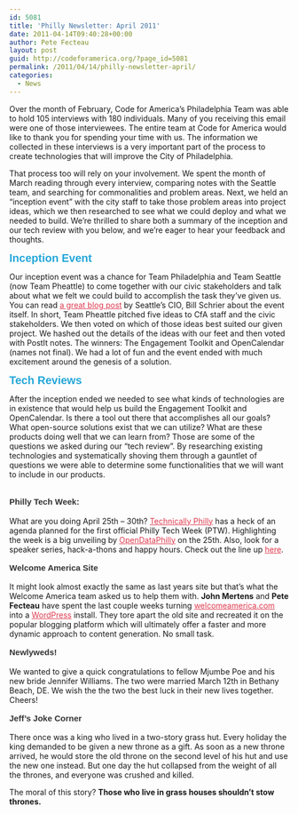 ```yaml
---
id: 5081
title: 'Philly Newsletter: April 2011'
date: 2011-04-14T09:40:28+00:00
author: Pete Fecteau
layout: post
guid: http://codeforamerica.org/?page_id=5081
permalink: /2011/04/14/philly-newsletter-april/
categories:
  - News
---
```

Over the month of February, Code for America&#8217;s Philadelphia Team was able to hold 105 interviews with 180 individuals. Many of you receiving this email were one of those interviewees. The entire team at Code for America would like to thank you for spending your time with us. The information we collected in these interviews is a very important part of the process to create technologies that will improve the City of Philadelphia.

That process too will rely on your involvement. We spent the month of March reading through every interview, comparing notes with the Seattle team, and searching for commonalities and problem areas. Next, we held an &#8220;inception event&#8221; with the city staff to take those problem areas into project ideas, which we then researched to see what we could deploy and what we needed to build. We&#8217;re thrilled to share both a summary of the inception and our tech review with you below, and we&#8217;re eager to hear your feedback and thoughts.

<span style="font-size: 20px; font-weight: bold; color: #25a7d9; font-family: arial; line-height: 110%;">Inception Event</span>

Our inception event was a chance for Team Philadelphia and Team Seattle (now Team Pheattle) to come together with our civic stakeholders and talk about what we felt we could build to accomplish the task they&#8217;ve given us. You can read <a style="color: #de3b4f;" href="http://schrier.wordpress.com/2011/03/25/the-inception-event-cfa/">a great blog post</a> by Seattle&#8217;s CIO, Bill Schrier about the event itself. In short, Team Pheattle pitched five ideas to CfA staff and the civic stakeholders. We then voted on which of those ideas best suited our given project. We hashed out the details of the ideas with our feet and then voted with PostIt notes. The winners: The Engagement Toolkit and OpenCalendar (names not final). We had a lot of fun and the event ended with much excitement around the genesis of a solution.

<span style="font-size: 20px; font-weight: bold; color: #25a7d9; font-family: arial; line-height: 110%;">Tech Reviews</span>

After the inception ended we needed to see what kinds of technologies are in existence that would help us build the Engagement Toolkit and OpenCalendar. Is there a tool out there that accomplishes all our goals? What open-source solutions exist that we can utilize? What are these products doing well that we can learn from? Those are some of the questions we asked during our &#8220;tech review&#8221;. By researching existing technologies and systematically shoving them through a gauntlet of questions we were able to determine some functionalities that we will want to include in our products.

<span style="font-size: 11px; font-weight: normal; color: #999999; font-family: arial; line-height: 150%;"><br /> <span style="font-size: 15px; font-weight: bold; color: #333333; font-family: arial; line-height: 150%;">Philly Tech Week:</span></span>
  
What are you doing April 25th &#8211; 30th? <a style="color: #de3b4f;" href="www.technicallyphilly.com">Technically Philly</a> has a heck of an agenda planned for the first official Philly Tech Week (PTW). Highlighting the week is a big unveiling by <a style="color: #de3b4f;" href="http://phillytechweek.com/">OpenDataPhilly</a> on the 25th. Also, look for a speaker series, hack-a-thons and happy hours. Check out the line up <a style="color: #de3b4f;" href="http://technicallyphilly.com/2011/04/05/philly-tech-week-update-free-lunchtime-speaker-series-event-details-reservations-and-more">here</a>.

<span style="font-size: 15px; font-weight: bold; color: #333333; font-family: arial; line-height: 150%;">Welcome America Site</span>
  
It might look almost exactly the same as last years site but that&#8217;s what the Welcome America team asked us to help them with. **John Mertens** and **Pete Fecteau** have spent the last couple weeks turning <a style="color: #de3b4f;" href="http://welcomeamerica.com">welcomeamerica.com</a> into a <a style="color: #de3b4f;" href="www.wordpress.org">WordPress</a> install. They tore apart the old site and recreated it on the popular blogging platform which will ultimately offer a faster and more dynamic approach to content generation. No small task.

<span style="font-size: 15px; font-weight: bold; color: #333333; font-family: arial; line-height: 150%;">Newlyweds!</span>
  
We wanted to give a quick congratulations to fellow Mjumbe Poe and his new bride Jennifer Williams. The two were married March 12th in Bethany Beach, DE. We wish the the two the best luck in their new lives together. Cheers!

<span style="font-size: 15px; font-weight: bold; color: #333333; font-family: arial; line-height: 150%;">Jeff&#8217;s Joke Corner</span>
  
There once was a king who lived in a two-story grass hut. Every holiday the king demanded to be given a new throne as a gift. As soon as a new throne arrived, he would store the old throne on the second level of his hut and use the new one instead. But one day the hut collapsed from the weight of all the thrones, and everyone was crushed and killed.

The moral of this story? **Those who live in grass houses shouldn&#8217;t stow thrones.**